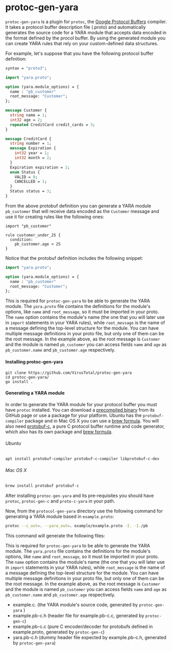 
protoc-gen-yara
===============

`protoc-gen-yara` is a plugin for `protoc`, the [Google Protocol Buffers](https://developers.google.com/protocol-buffers) compiler. It takes a protocol buffer description file (.proto) and automatically generates the source code for a YARA module that accepts data encoded in the format defined by the procol buffer. By using the generated module you can create YARA rules that rely on your custom-defined data structures.

For example, let's suppose that you have the following protocol buffer definition:

```protobuf
syntax = "proto3";

import "yara.proto";

option (yara.module_options) = {
  name : "pb_customer"
  root_message: "Customer";
};

message Customer {
  string name = 1;
  int32 age = 2;
  repeated CreditCard credit_cards = 3;
}

message CreditCard {
  string number = 1;
  message Expiration {
    int32 year = 1;
    int32 month = 2;
  }
  Expiration expiration = 2;
  enum Status {
    VALID = 0;
    CANCELLED = 1;
  }
  Status status = 3;
}
```


From the above protobuf definition you can generate a YARA module `pb_customer` that will receive data encoded as the `Customer` message and use it for creating rules like the following ones:

```
import "pb_customer"

rule customer_under_25 {
  condition:
    pb_customer.age < 25
}
```


Notice that the protobuf definition includes the following snippet:

```protobuf
import "yara.proto";

option (yara.module_options) = {
  name : "pb_customer"
  root_message: "Customer";
};
```


This is required for `protoc-gen-yara` to be able to generate the YARA module. The `yara.proto` file contains the definitions for the module's options, like `name` and `root_message`, so it must be imported in your proto. The `name` option contains the module's name (the one that you will later use in `import` statements in your YARA rules), while `root_message` is the name of a message defining the top-level structure for the module. You can have multiple message definitions in your proto file, but only one of them can be the root message. In the example above, as the root message is `Customer` and the module is named `pb_customer` you can access fields `name` and `age` as `pb_customer.name` and `pb_customer.age` respectively.


#### Installing protoc-gen-yara

```shell
git clone https://github.com/VirusTotal/protoc-gen-yara
cd protoc-gen-yara/
go install .
```


#### Generating a YARA module

In order to generate the YARA module for your protocol buffer you must have `protoc` installed. You can download a [precompiled binary](https://github.com/protocolbuffers/protobuf/releases) from its GitHub page or use a package for your platform. Ubuntu has the `protobuf-compiler` package and in Mac OS X you can use a [brew formula](https://formulae.brew.sh/formula/protobuf). You will also need [protobuf-c](https://github.com/protobuf-c/protobuf-c), a pure C protocol buffer runtime and code generator, which also has its own package and [brew formula](https://formulae.brew.sh/formula/protobuf-c).

###### Ubuntu

```bash
apt install protobuf-compiler protobuf-c-compiler libprotobuf-c-dev
```

###### Mac OS X

```bash
brew install protobuf protobuf-c
```

After installing `protoc-gen-yara` and its pre-requisites you should have `protoc`, `protoc-gen-c` and `proto-c-yara` in your path.

Now, from the `protocol-gen-yara` directory use the following command for generating a YARA module based in `example.proto`:


```bash
protoc --c_out=. --yara_out=. example/example.proto -I. -I./pb
```

This command will generate the following files:


This is required for `protoc-gen-yara` to be able to generate the YARA module. The `yara.proto` file contains the definitions for the module's options, like `name` and `root_message`, so it must be imported in your proto. The `name` option contains the module's name (the one that you will later use in `import` statements in your YARA rules), while `root_message` is the name of a message defining the top-level structure for the module. You can have multiple message definitions in your proto file, but only one of them can be the root message. In the example above, as the root message is `Customer` and the module is named `pb_customer` you can access fields `name` and `age` as `pb_customer.name` and `pb_customer.age` respectively.

- example.c. (the YARA module's source code, generated by `protoc-gen-yara` )
- example.pb-c.h (header file for example.pb-c.c, generated by `protoc-gen-c`)
- example.pb-c.c (pure C encoder/decoder for protobufs defined in example.proto, generated by `protoc-gen-c`)
- yara.pb-c.h (dummy header file expected by example.pb-c.h, generated by `protoc-gen-yara`)
